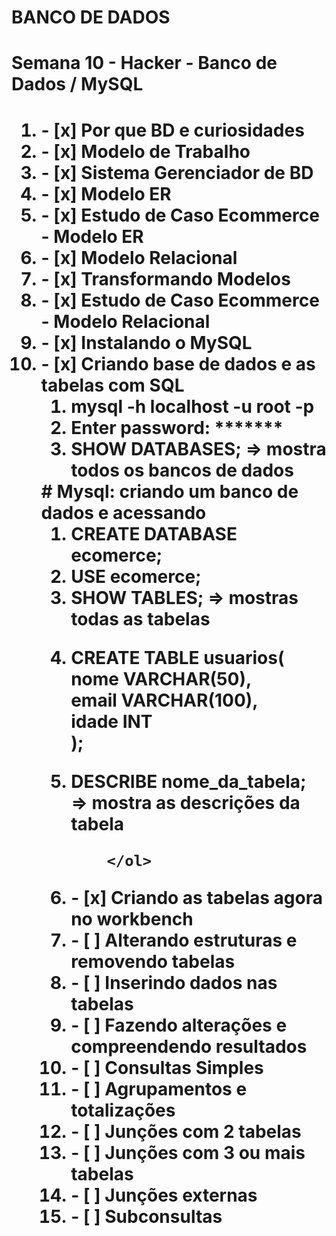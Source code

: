 # BANCO DE DADOS 

<h1>Semana 10 - Hacker - Banco de Dados / MySQL<h1>

<ol>
    <li> - [x] Por que BD e curiosidades</li>
    <li> - [x] Modelo de Trabalho</li>
    <li> - [x] Sistema Gerenciador de BD</li>
    <li> - [x] Modelo ER</li>
    <li> - [x] Estudo de Caso Ecommerce - Modelo ER</li>
    <li> - [x] Modelo Relacional</li>
    <li> - [x] Transformando Modelos</li>
    <li> - [x] Estudo de Caso Ecommerce - Modelo Relacional</li>
    <li> - [x] Instalando o MySQL</li>
    <li> - [x] Criando base de dados e as tabelas com SQL
        <ol>
            <li>mysql -h localhost -u root -p</li>
            <li>Enter password: *******</li>
            <li>SHOW DATABASES; => mostra todos os bancos de dados</li>
        </ol>
        # Mysql: criando um banco de dados e acessando
        <ol>
            <li>CREATE DATABASE ecomerce;</li>
            <li>USE ecomerce;</li>
            <li>SHOW TABLES; => mostras todas as tabelas</li>
            <li>
                <p>
                    CREATE TABLE usuarios(<br>
                        nome VARCHAR(50),<br>
                        email VARCHAR(100),<br>
                        idade INT<br>
                    );
                </p>
            </li>
            <li>DESCRIBE nome_da_tabela; => mostra as descrições da tabela</li>
            
        </ol>
</li>
<li> - [x] Criando as tabelas agora no workbench</li>
<li> - [ ] Alterando estruturas e removendo tabelas</li>
<li> - [ ] Inserindo dados nas tabelas</li>
<li> - [ ] Fazendo alterações e compreendendo resultados</li>
<li> - [ ] Consultas Simples</li>
<li> - [ ] Agrupamentos e totalizações</li>
<li> - [ ] Junções com 2 tabelas</li>
<li> - [ ] Junções com 3 ou mais tabelas</li>
<li> - [ ] Junções externas</li>
<li> - [ ] Subconsultas</li>
</ol>
